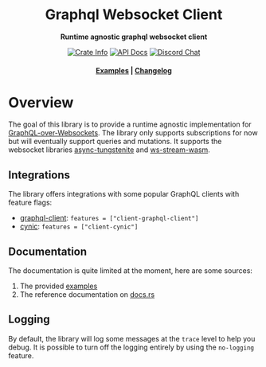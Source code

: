 <div align="center">
  <h1>Graphql Websocket Client</h1>

  <p>
    <strong>Runtime agnostic graphql websocket client</strong>
  </p>

  <p>
    <a href="https://crates.io/crates/graphql-ws-client"><img alt="Crate Info" src="https://img.shields.io/crates/v/graphql-ws-client.svg"/></a>
    <a href="https://docs.rs/graphql-ws-client/"><img alt="API Docs" src="https://img.shields.io/docsrs/graphql-ws-client"/></a>
    <a href="https://discord.gg/Y5xDmDP"><img alt="Discord Chat" src="https://img.shields.io/discord/754633560933269544"/></a>
  </p>

  <h4>
    <a href="https://github.com/obmarg/graphql-ws-client/tree/master/examples/examples">Examples</a>
    <span> | </span>
    <a href="https://github.com/obmarg/graphql-ws-client/blob/master/CHANGELOG.md">Changelog</a>
  </h4>
</div>

# Overview

The goal of this library is to provide a runtime agnostic implementation for [GraphQL-over-Websockets](https://github.com/graphql/graphql-over-http/blob/main/rfcs/GraphQLOverWebSocket.md).
The library only supports subscriptions for now but will eventually support queries and mutations. 
It supports the websocket libraries [async-tungstenite](https://github.com/sdroege/async-tungstenite) and [ws-stream-wasm](https://github.com/najamelan/ws_stream_wasm).

## Integrations

The library offers integrations with some popular GraphQL clients with feature flags:

- [graphql-client](https://github.com/graphql-rust/graphql-client): `features = ["client-graphql-client"]`
- [cynic](https://github.com/obmarg/cynic): `features = ["client-cynic"]`

## Documentation

The documentation is quite limited at the moment, here are some sources:

1. The provided [examples](https://github.com/obmarg/graphql-ws-client/tree/master/examples/examples)
2. The reference documentation on [docs.rs](https://docs.rs/graphql-ws-client/)

## Logging

By default, the library will log some messages at the `trace` level to help you debug.
It is possible to turn off the logging entirely by using the `no-logging` feature.
